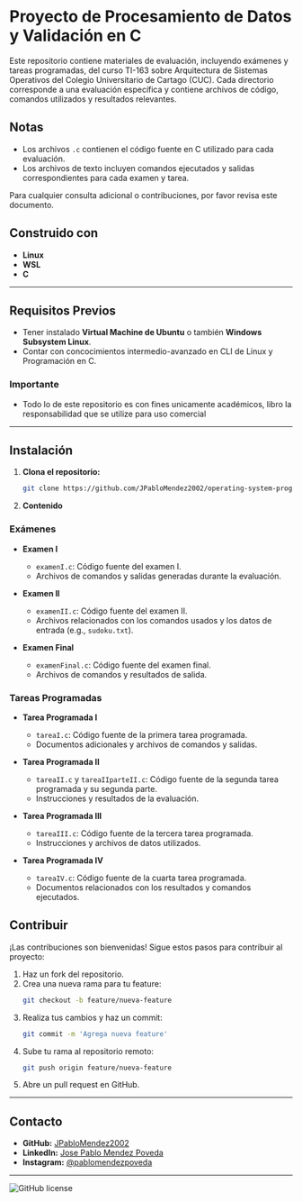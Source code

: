 #  Proyecto de Procesamiento de Datos y Validación en C

Este repositorio contiene materiales de evaluación, incluyendo exámenes y tareas programadas, del curso TI-163 sobre Arquitectura de Sistemas Operativos del Colegio Universitario de Cartago (CUC). Cada directorio corresponde a una evaluación específica y contiene archivos de código, comandos utilizados y resultados relevantes.

## Notas

- Los archivos `.c` contienen el código fuente en C utilizado para cada evaluación.
- Los archivos de texto incluyen comandos ejecutados y salidas correspondientes para cada examen y tarea.

Para cualquier consulta adicional o contribuciones, por favor revisa este documento.

## Construido con

- **Linux**
- **WSL**
- **C**

---

## Requisitos Previos

- Tener instalado **Virtual Machine de Ubuntu** o también **Windows Subsystem Linux**.
- Contar con concocimientos intermedio-avanzado en CLI de Linux y Programación en C.

### Importante

- Todo lo de este repositorio es con fines unicamente académicos, libro la responsabilidad que se utilize para uso comercial

---

## Instalación

1. **Clona el repositorio:**
   ```bash
   git clone https://github.com/JPabloMendez2002/operating-system-programing.git
   ```

2. **Contenido**

### Exámenes

- **Examen I**
  - `examenI.c`: Código fuente del examen I.
  - Archivos de comandos y salidas generadas durante la evaluación.
  
- **Examen II**
  - `examenII.c`: Código fuente del examen II.
  - Archivos relacionados con los comandos usados y los datos de entrada (e.g., `sudoku.txt`).
  
- **Examen Final**
  - `examenFinal.c`: Código fuente del examen final.
  - Archivos de comandos y resultados de salida.

### Tareas Programadas

- **Tarea Programada I**
  - `tareaI.c`: Código fuente de la primera tarea programada.
  - Documentos adicionales y archivos de comandos y salidas.

- **Tarea Programada II**
  - `tareaII.c` y `tareaIIparteII.c`: Código fuente de la segunda tarea programada y su segunda parte.
  - Instrucciones y resultados de la evaluación.

- **Tarea Programada III**
  - `tareaIII.c`: Código fuente de la tercera tarea programada.
  - Instrucciones y archivos de datos utilizados.

- **Tarea Programada IV**
  - `tareaIV.c`: Código fuente de la cuarta tarea programada.
  - Documentos relacionados con los resultados y comandos ejecutados.

## Contribuir

¡Las contribuciones son bienvenidas! Sigue estos pasos para contribuir al proyecto:

1. Haz un fork del repositorio.
2. Crea una nueva rama para tu feature: 
   ```bash
   git checkout -b feature/nueva-feature
   ```
3. Realiza tus cambios y haz un commit:
   ```bash
   git commit -m 'Agrega nueva feature'
   ```
4. Sube tu rama al repositorio remoto:
   ```bash
   git push origin feature/nueva-feature
   ```
5. Abre un pull request en GitHub.

---

## Contacto

- **GitHub:** [JPabloMendez2002](https://github.com/JPabloMendez2002)  
- **LinkedIn:** [Jose Pablo Mendez Poveda](https://www.linkedin.com/in/jose-pablo-mendez-poveda)  
- **Instagram:** [@pablomendezpoveda](https://www.instagram.com/pablomendezpoveda)  

---

![GitHub license](https://img.shields.io/github/license/JPabloMendez2002/operating-system-programing)
